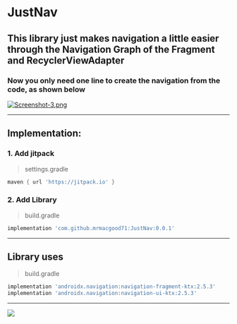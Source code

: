 # JustNav
## This library just makes navigation a little easier through the Navigation Graph of the Fragment and RecyclerViewAdapter
### Now you only need one line to create the navigation from the code, as shown below

[![Screenshot-3.png](https://i.postimg.cc/L6Q9B77j/Screenshot-3.png)](https://postimg.cc/1f61yWyz)
___
## Implementation:
### 1. Add jitpack 

> settings.gradle
``` groovy
maven { url 'https://jitpack.io' }
```
### 2. Add Library
> build.gradle
```groovy
implementation 'com.github.mrmacgood71:JustNav:0.0.1'
```
___
## Library uses
> build.gradle
``` groovy
implementation 'androidx.navigation:navigation-fragment-ktx:2.5.3'
implementation 'androidx.navigation:navigation-ui-ktx:2.5.3'
```
___
[![](https://jitpack.io/v/mrmacgood71/JustNav.svg)](https://jitpack.io/#mrmacgood71/JustNav)
